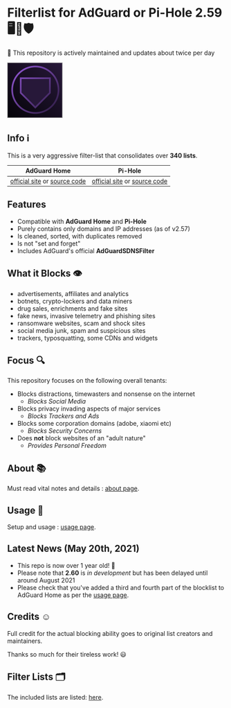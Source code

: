 # Filterlist for AdGuard or Pi-Hole 2.59 🖥💟🛡

💚 This repository is actively maintained and updates about twice per day

![Logo](https://raw.githubusercontent.com/hl2guide/Filterlist-for-AdGuard/master/Screenshots/Logo_AG.png)

## Info ℹ

This is a very aggressive filter-list that consolidates over __340 lists__.

| AdGuard Home | Pi-Hole |
|--|--|
| [official site](https://adguard.com/en/adguard-home/overview.html) or [source code](https://github.com/AdguardTeam/AdguardHome) | [official site](https://pi-hole.net) or [source code](https://github.com/pi-hole/pi-hole) |

## Features

* Compatible with __AdGuard Home__ and __Pi-Hole__
* Purely contains only domains and IP addresses (as of v2.57)
* Is cleaned, sorted, with duplicates removed
* Is not "set and forget"
* Includes AdGuard's official **AdGuardSDNSFilter**

## What it Blocks 👁‍

* advertisements, affiliates and analytics
* botnets, crypto-lockers and data miners
* drug sales, enrichments and fake sites
* fake news, invasive telemetry and phishing sites
* ransomware websites, scam and shock sites
* social media junk, spam and suspicious sites
* trackers, typosquatting, some CDNs and widgets

## Focus 🔍

This repository focuses on the following overall tenants:

* Blocks distractions, timewasters and nonsense on the internet
    * _Blocks Social Media_
* Blocks privacy invading aspects of major services
    * _Blocks Trackers and Ads_
* Blocks some corporation domains (adobe, xiaomi etc)
    * _Blocks Security Concerns_
* Does __not__ block websites of an "adult nature"
    * _Provides Personal Freedom_

## About 📚

Must read vital notes and details :
[about page](https://github.com/hl2guide/Filterlist-for-AdGuard/blob/master/ABOUT.md).

## Usage 📐

Setup and usage :
[usage page](https://github.com/hl2guide/Filterlist-for-AdGuard/blob/master/USAGE.md).

## Latest News (May 20th, 2021)

* This repo is now over 1 year old! 🎉
* Please note that __2.60__ is _in development_ but has been delayed until around August 2021
* Please check that you've added a third and fourth part of the blocklist to AdGuard Home as per the
[usage page](https://github.com/hl2guide/Filterlist-for-AdGuard/blob/master/USAGE.md).

## Credits ☺️

Full credit for the actual blocking ability goes to original list creators and maintainers.

Thanks so much for their tireless work! 😃

## Filter Lists 🗂️

The included lists are listed:
[here](https://raw.githubusercontent.com/hl2guide/Filterlist-for-AdGuard/master/filter_list_URLs.txt).
